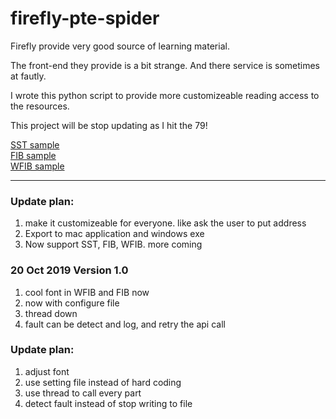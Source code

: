 
# firefly-pte-spider

Firefly provide very good source of learning material.

The front-end they provide is a bit strange. And there service is sometimes at fautly.

I wrote this python script to provide more customizeable reading access to the resources.

This project will be stop updating as I hit the 79!

<!--I am at 50 now lol -- 19 Oct 2019
-->


[SST sample](https://drive.google.com/file/d/1XbvgjxDR0t1_FmYk1h0kBaSbGl7n2qEq/view?usp=sharing "SST sample")  
[FIB sample](https://drive.google.com/file/d/1hrVhjw9jmyWFp2IXkQdw67Ql-qDpFlTF/view?usp=sharing "FIB sample")  
[WFIB sample](https://drive.google.com/file/d/1oUe1JORjOVbyeOKFNmRHnS24fccE0dyg/view?usp=sharing "WFIB sample")  

---

### Update plan:
1. make it customizeable for everyone. like ask the user to put address
2. Export to mac application and windows exe
3. Now support SST, FIB, WFIB. more coming



### 20 Oct 2019 Version 1.0
1. cool font in WFIB and FIB now
2. now with configure file
3. thread down
4. fault can be detect and log, and retry the api call



### Update plan:
1. adjust font 
2. use setting file instead of hard coding
3. use thread to call every part
4. detect fault instead of stop writing to file

